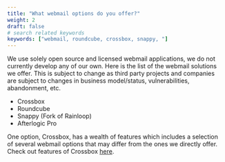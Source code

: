 ```yaml
---
title: "What webmail options do you offer?"
weight: 2
draft: false
# search related keywords
keywords: ["webmail, roundcube, crossbox, snappy, "]
---
```


We use solely open source and licensed webmail applications, we do not currently develop any of our own. Here is the list of the webmail solutions we offer. This is subject to change as third party projects and companies are subject to changes in business model/status, vulnerabilities, abandonment, etc.

- Crossbox
- Roundcube
- Snappy (Fork of Rainloop)
- Afterlogic Pro

One option, Crossbox, has a wealth of features which includes a selection of several webmail options that may differ from the ones we directly offer. Check out features of Crossbox [here](https://crossbox.io/tour).